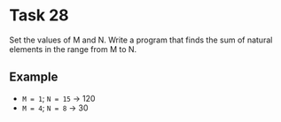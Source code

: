 # Task 28

Set the values of M and N. Write a program that finds the sum of natural elements
in the range from M to N.

## Example

- `M = 1`; `N = 15` -> 120
- `M = 4`; `N = 8` -> 30
